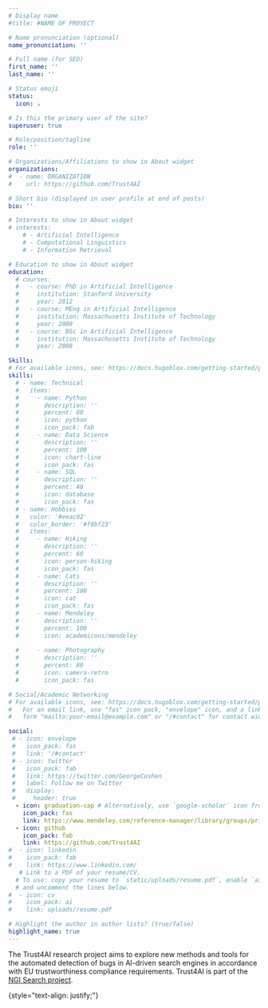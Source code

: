```yaml
---
# Display name
#title: #NAME OF PROYECT

# Name pronunciation (optional)
name_pronunciation: ''

# Full name (for SEO)
first_name: ''
last_name: ''

# Status emoji
status:
  icon: ☕️

# Is this the primary user of the site?
superuser: true

# Role/position/tagline
role: ''

# Organizations/Affiliations to show in About widget
organizations:
#  - name: ORGANIZATION
#    url: https://github.com/Trust4AI

# Short bio (displayed in user profile at end of posts)
bio: ''

# Interests to show in About widget
# interests:
    # - Artificial Intelligence
    # - Computational Linguistics
    # - Information Retrieval

# Education to show in About widget
education:
  # courses:
  #   - course: PhD in Artificial Intelligence
  #     institution: Stanford University
  #     year: 2012
  #   - course: MEng in Artificial Intelligence
  #     institution: Massachusetts Institute of Technology
  #     year: 2009
  #   - course: BSc in Artificial Intelligence
  #     institution: Massachusetts Institute of Technology
  #     year: 2008

Skills:
# For available icons, see: https://docs.hugoblox.com/getting-started/page-builder/#icons
skills:
  # - name: Technical
  #   items:
  #     - name: Python
  #       description: ''
  #       percent: 80
  #       icon: python
  #       icon_pack: fab
  #     - name: Data Science
  #       description: ''
  #       percent: 100
  #       icon: chart-line
  #       icon_pack: fas
  #     - name: SQL
  #       description: ''
  #       percent: 40
  #       icon: database
  #       icon_pack: fas
  # - name: Hobbies
  #   color: '#eeac02'
  #   color_border: '#f0bf23'
  #   items:
  #     - name: Hiking
  #       description: ''
  #       percent: 60
  #       icon: person-hiking
  #       icon_pack: fas
  #     - name: Cats
  #       description: ''
  #       percent: 100
  #       icon: cat
  #       icon_pack: fas
  #     - name: Mendeley
  #       description: ''
  #       percent: 100
  #       icon: academicons/mendeley
          
  #     - name: Photography
  #       description: ''
  #       percent: 80
  #       icon: camera-retro
  #       icon_pack: fas

# Social/Academic Networking
# For available icons, see: https://docs.hugoblox.com/getting-started/page-builder/#icons
#   For an email link, use "fas" icon pack, "envelope" icon, and a link in the
#   form "mailto:your-email@example.com" or "/#contact" for contact widget.

social:
 # - icon: envelope
 #   icon_pack: fas
 #   link: '/#contact'
 # - icon: twitter
 #   icon_pack: fab
 #   link: https://twitter.com/GeorgeCushen
 #   label: Follow me on Twitter
 #   display:
 #     header: true
  - icon: graduation-cap # Alternatively, use `google-scholar` icon from `ai` icon pack
    icon_pack: fas
    link: https://www.mendeley.com/reference-manager/library/groups/private/a14b6eab-d143-392e-a380-2ffb0ea8b3c2/all-references/
  - icon: github
    icon_pack: fab
    link: https://github.com/Trust4AI
#  - icon: linkedin
#    icon_pack: fab
#    link: https://www.linkedin.com/
   # Link to a PDF of your resume/CV.
  # To use: copy your resume to `static/uploads/resume.pdf`, enable `ai` icons in `params.yaml`,
  # and uncomment the lines below.
#  - icon: cv
#    icon_pack: ai
#    link: uploads/resume.pdf

# Highlight the author in author lists? (true/false)
highlight_name: true
---
```


The Trust4AI research project aims to explore new methods and tools for the automated detection of bugs in AI-driven search engines in accordance with EU trustworthiness compliance requirements. Trust4AI is part of the [NGI Search project](https://www.ngisearch.eu/).


{style="text-align: justify;"}
